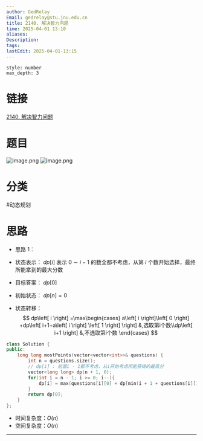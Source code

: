 ```yaml
---
author: GedRelay
Email: gedrelay@stu.jnu.edu.cn
title: 2140. 解决智力问题
time: 2025-04-01 13:10
aliases: 
Description: 
tags: 
lastEdit: 2025-04-01-13:15
---
```


```toc
style: number
max_depth: 3
```

# 链接
[2140. 解决智力问题](https://leetcode.cn/problems/solving-questions-with-brainpower/) 

# 题目
![image.png](https://ged-pic-bed.oss-cn-guangzhou.aliyuncs.com/img/202504011311598.png)
![image.png](https://ged-pic-bed.oss-cn-guangzhou.aliyuncs.com/img/202504011311799.png)


# 分类
#动态规划

# 思路
- 思路 1：
- 状态表示：
${dp\left[ i \right]  }$ 表示 ${0\sim i-1 }$ 的数全都不考虑，从第 ${i }$ 个数开始选择，最终所能拿到的最大分数

- 目标答案：
${dp\left[ 0 \right]  }$ 

- 初始状态：
${dp\left[ n \right] =0 }$ 

- 状态转移：
$$
dp\left[ i \right] =\max\begin{cases} a\left[ i \right]\left[ 0 \right]  +dp\left[ i+1+a\left[ i \right] \left[ 1 \right]  \right] &,选取第i个数\\dp\left[ i+1 \right] &,不选取第i个数 \end{cases}  
$$


```cpp
class Solution {
public:
    long long mostPoints(vector<vector<int>>& questions) {
        int n = questions.size();
        // dp[i] : 前面i - 1都不考虑，从i开始考虑所能获得的最高分
        vector<long long> dp(n + 1, 0);
        for(int i = n - 1; i >= 0; i--){
            dp[i] = max(questions[i][0] + dp[min(i + 1 + questions[i][1], n)], dp[i + 1]);
        }
        return dp[0];
    }
};
```


- 时间复杂度：${O\left( n \right)  }$ 
- 空间复杂度：${O\left( n \right)  }$ 


---

